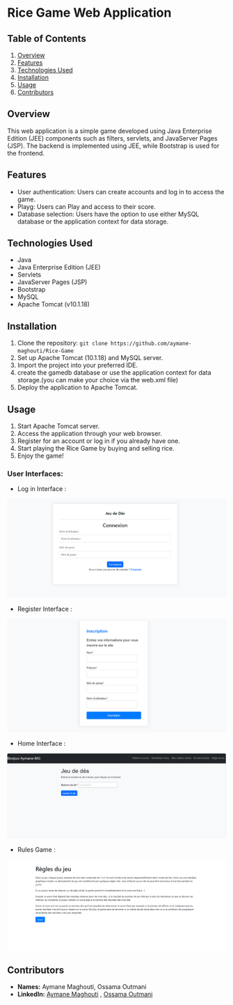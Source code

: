 # Rice Game Web Application

## Table of Contents

1. [Overview](#overview)
2. [Features](#features)
3. [Technologies Used](#technologies-used)
4. [Installation](#installation)
5. [Usage](#usage)
6. [Contributors](#contributors)


## Overview

This web application is a simple game developed using Java Enterprise Edition (JEE) components such as filters, servlets, and JavaServer Pages (JSP). The backend is implemented using JEE, while Bootstrap is used for the frontend.

## Features

- User authentication: Users can create accounts and log in to access the game.
- Playg: Users can Play and access to their score.
- Database selection: Users have the option to use either MySQL database or the application context for data storage.

## Technologies Used

- Java
- Java Enterprise Edition (JEE)
- Servlets
- JavaServer Pages (JSP)
- Bootstrap
- MySQL
- Apache Tomcat (v10.1.18)

## Installation

1. Clone the repository: `git clone https://github.com/aymane-maghouti/Rice-Game`
2. Set up Apache Tomcat (10.1.18) and MySQL server.
3. Import the project into your preferred IDE.
4. create the gamedb database or use the application context for data storage.(you can make your choice via the web.xml file)
5. Deploy the application to Apache Tomcat.

## Usage

1. Start Apache Tomcat server.
2. Access the application through your web browser.
3. Register for an account or log in if you already have one.
4. Start playing the Rice Game by buying and selling rice.
5. Enjoy the game!

### User Interfaces:

- Log in Interface :

 ![log_in](images/log_in.png)

 - Register Interface :

  ![Registre](images/registre.png)

  - Home Interface :

  ![Home](images/home.png)

  - Rules Game :

  ![Rules_game](images/rules_game.png)




## Contributors

- **Names:** Aymane Maghouti, Ossama Outmani
- **LinkedIn:** <a href="https://www.linkedin.com/in/aymane-maghouti/" target="_blank">Aymane Maghouti</a> , <a href="https://www.linkedin.com/in/ossama-outmani" target="_blank">Ossama Outmani</a> <br>


